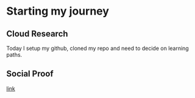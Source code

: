 <!-- This is a template you can use for quick progress days. It removes a lot of the steps we encourage you to share in the longer template 000-DAY-ARTICLE-LONG-TEMPLATE.MD-->

# Starting my journey

## Cloud Research

Today I setup my github, cloned my repo and need to decide on learning paths.

## Social Proof

[link](https://www.linkedin.com/posts/chris-fison_fisontechnet-100days-activity-6750066511219585024-ErnH)
